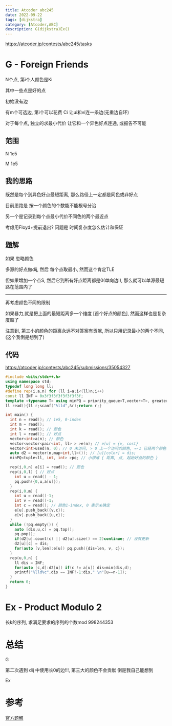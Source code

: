 ```yaml
---
title: Atcoder abc245
date: 2022-09-22
tags: [dijkstra]
category: [Atcoder,ABC]
description: G(dijkstra)Ex()
---
```


https://atcoder.jp/contests/abc245/tasks

# G - Foreign Friends

N个点, 第i个人颜色是Ki

其中一些点是好的点

初始没有边

有m个可选边, 第i个可以花费 Ci 让ui和vi连一条边(无重边自环)

对于每个点, 独立的求最小代价 让它和一个异色好点连通, 或报告不可能

## 范围

N 1e5

M 1e5

## 我的思路

既然是每个到异色好点最短距离, 那么路径上一定都是同色或非好点

目前思路是 按一个颜色的个数能不能根号分治

另一个是记录到每个点最小代价不同色的两个最近点

考虑用Floyd+提前退出? 问题是 时间复杂度怎么估计和保证

## 题解

如果 忽略颜色

多源的好点做dij, 然后 每个点取最小, 然而这个肯定TLE

但如果增加一个点S, 然后它到所有好点距离都是0(单向边!), 那么就可以单源最短路在范围内了

---

再考虑颜色不同的限制

如果暴力,就是把上面的最短距离多一个维度 [首个好点的颜色], 然而这样也是复杂度超了

注意到, 第三小的颜色的距离永远不对答案有贡献, 所以只用记录最小的两个不同, (这个我倒是想到了)

## 代码

https://atcoder.jp/contests/abc245/submissions/35054327

```cpp
#include <bits/stdc++.h>
using namespace std;
typedef long long ll;
#define rep(i,a,n) for (ll i=a;i<(ll)n;i++)
const ll INF = 0x3f3f3f3f3f3f3f3f;
template <typename T> using minPQ = priority_queue<T,vector<T>, greater<T>>; // 小根堆
ll read(){ll r;scanf("%lld",&r);return r;}

int main() {
  int n = read(); // 1e5, 0-index
  int m = read();
  int k = read(); // 颜色
  int l = read(); // 好点
  vector<int>a(n); // 颜色
  vector<vector<pair<int, ll> > >e(n); // e[u] = {v, cost}
  vector<int>used(n, 0); // 0 未访问, > 0 上一个访问的颜色, =-1 已经两个颜色访问了
  auto d2 = vector(n,map<int,ll>()); // [u][color] = dis;
  minPQ<tuple<ll, int, int> >pq; // 小根堆 { 距离, 点, 起始好点的颜色 }

  rep(i,0,n) a[i] = read(); // 颜色
  rep(i,0,l) { // 好点
    int u = read() - 1;
    pq.push({0,u,a[u]});
  }
  rep(i,0,m) {
    int u = read()-1;
    int v = read()-1;
    int c = read(); // 颜色1-index, 0 表示未确定
    e[u].push_back({v,c});
    e[v].push_back({u,c});
  }
  while (!pq.empty()) {
    auto [dis,u,c] = pq.top();
    pq.pop();
    if(d2[u].count(c) || d2[u].size() == 2)continue; // 没有更新
    d2[u][c] = dis;
    for(auto [v,len]:e[u]) pq.push({dis+len, v, c});
  }
  rep(u,0,n) {
    ll dis = INF;
    for(auto [c,d]:d2[u]) if(c != a[u]) dis=min(dis,d);
    printf("%lld%c",dis == INF?-1:dis," \n"[u==n-1]);
  }
  return 0;
}
```

# Ex - Product Modulo 2

长k的序列, 求满足要求的序列的个数mod 998244353





# 总结

G

第二次遇到 dij 中使用长0的边!!!, 第三大的颜色不会贡献 倒是我自己能想到

Ex


# 参考

[官方题解](https://atcoder.jp/contests/arc245/editorial)
